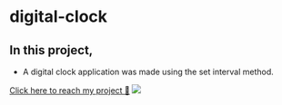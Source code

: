 # digital-clock

## In this project,

* A digital clock application was made using the set interval method.

[Click here to reach my project 🏹](https://bedirhanerguven10.github.io/digital-clock/)
![](https://github.com/bedirhanerguven10/digital-clock/blob/master/clock.gif)
